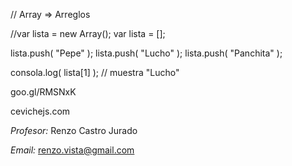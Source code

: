 // Array => Arreglos

//var lista = new Array();
var lista = [];

lista.push( "Pepe" );
lista.push( "Lucho" );
lista.push( "Panchita" );

consola.log( lista[1] ); // muestra "Lucho"



goo.gl/RMSNxK

cevichejs.com

*Profesor:* Renzo Castro Jurado

*Email:* renzo.vista@gmail.com